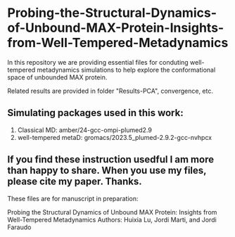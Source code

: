 # Probing-the-Structural-Dynamics-of-Unbound-MAX-Protein-Insights-from-Well-Tempered-Metadynamics

In this repository we are providing essential files for conduting well-tempered metadynamics simulations to help explore the conformational space of unbounded MAX protein. 

Related results are provided in folder "Results-PCA", convergence, etc.

## Simulating packages used in this work:

1. Classical MD: amber/24-gcc-ompi-plumed2.9
2. well-tempered metaD: gromacs/2023.5_plumed-2.9.2-gcc-nvhpcx

## If you find these instruction usedful I am more than happy to share. When you use my files, please cite my paper. Thanks.
These files are for manuscript in preparation:

Probing the Structural Dynamics of Unbound MAX Protein: Insights from Well-Tempered Metadynamics
Authors: Huixia Lu, Jordi Marti, and Jordi Faraudo

